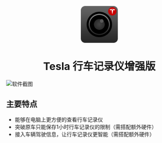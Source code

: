 <div align="center">
    <img src="assets/icon/tesla_dashcam_icon.png" alt="app icon" width="100" >
    <h1>Tesla 行车记录仪增强版</h1>
</div>


![软件截图]()


## 主要特点

* 能够在电脑上更方便的查看行车记录仪
* 突破原车只能保存1小时行车记录仪的限制（需搭配额外硬件）
* 接入车辆驾驶信息，让行车记录仪更智能（需搭配额外硬件）

